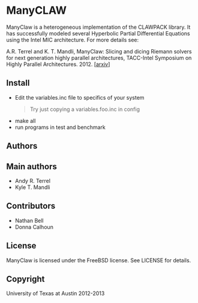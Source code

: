 ManyCLAW
========

ManyClaw is a heterogeneous implementation of the CLAWPACK library. It has
successfully modeled several Hyperbolic Partial Differential Equations using
the Intel MIC architecture. For more details see:

A.R. Terrel and K. T. Mandli, ManyClaw: Slicing and dicing Riemann
solvers for next generation highly parallel architectures, TACC-Intel
Symposium on Highly Parallel Architectures. 2012. [[arxiv](http://arxiv.org/abs/1308.1464)]


Install
-------

* Edit the variables.inc file to specifics of your system 
  > Try just copying a variables.foo.inc in config
* make all
* run programs in test and benchmark


Authors
-------

## Main authors

* Andy R. Terrel
* Kyle T. Mandli


## Contributors

* Nathan Bell
* Donna Calhoun


License
-------

ManyClaw is licensed under the FreeBSD license. See LICENSE for details. 


Copyright
---------

University of Texas at Austin 2012-2013
